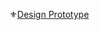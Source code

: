 
⚜️[Design Prototype](https://xd.adobe.com/view/64d7944e-975c-478e-9778-7855df05304e-3184/screen/d59ae6f2-ca0a-4e5a-b640-10011a7bfccb/
)
